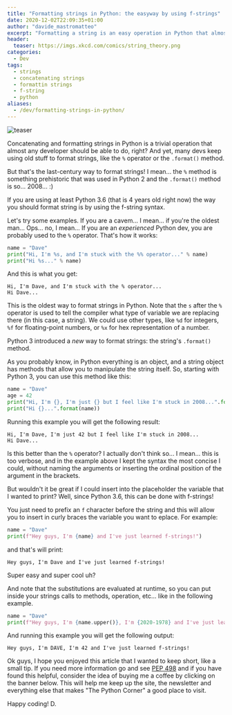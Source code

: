 ```yaml
---
title: "Formatting strings in Python: the easyway by using f-strings"
date: 2020-12-02T22:09:35+01:00
author: "davide_mastromatteo"
excerpt: "Formatting a string is an easy operation in Python that almost any developer can do. But are you sure you're doing it right?"
header:
  teaser: https://imgs.xkcd.com/comics/string_theory.png
categories:
  - Dev
tags:
  - strings
  - concatenating strings
  - formattin strings
  - f-string
  - python
aliases:
  - /dev/formatting-strings-in-python/
---
```

![teaser](https://imgs.xkcd.com/comics/string_theory.png)

Concatenating and formatting strings in Python is a trivial operation that almost any developer should be able to do, right?
And yet, many devs keep using old stuff to format strings, like the `%` operator or the `.format()` method.

But that's the last-century way to format strings! I mean... the `%` method is something prehistoric that was used in Python 2 and the `.format()` method is so... 2008... :)

If you are using at least Python 3.6 (that is 4 years old right now) the way you should format string is by using the f-string syntax.

Let's try some examples.
If you are a cavem... I mean... if you're the oldest man... Ops... no, I mean... If you are an *experienced* Python dev, you are probably used to the `%` operator. That's how it works:

```python
name = "Dave"
print("Hi, I'm %s, and I'm stuck with the %% operator..." % name)
print("Hi %s..." % name)
```
And this is what you get:

```console
Hi, I'm Dave, and I'm stuck with the % operator...
Hi Dave...
```

This is the oldest way to format strings in Python. Note that the `s` after the `%` operator is used to tell the compiler what type of variable we are replacing there (in this case, a string). We could use other types, like `%d` for integers, `%f` for floating-point numbers, or `%x` for hex representation of a number.

Python 3 introduced a *new* way to format strings: the string's `.format()` method.

As you probably know, in Python everything is an object, and a string object has methods that allow you to manipulate the string itself. 
So, starting with Python 3, you can use this method like this:

```python
name = "Dave"
age = 42
print("Hi, I'm {}, I'm just {} but I feel like I'm stuck in 2008...".format(name, age))
print("Hi {}...".format(name))
```
Running this example you will get the following result:

```console
Hi, I'm Dave, I'm just 42 but I feel like I'm stuck in 2008...
Hi Dave...
```

Is this better than the `%` operator? I actually don't think so... I mean... this is too verbose, and in the example above I kept the syntax the most concise I could, without naming the arguments or inserting the ordinal position of the argument in the brackets.

But wouldn't it be great if I could insert into the placeholder the variable that I wanted to print? Well, since Python 3.6, this can be done with f-strings!

You just need to prefix an `f` character before the string and this will allow you to insert in curly braces the variable you want to eplace.
For example:

```python
name = "Dave"
print(f"Hey guys, I'm {name} and I've just learned f-strings!")
```

and that's will print:

```console
Hey guys, I'm Dave and I've just learned f-strings!
```

Super easy and super cool uh?

And note that the substitutions are evaluated at runtime, so you can put inside your strings calls to methods, operation, etc... like in the following example.

```python
name = "Dave"
print(f"Hey guys, I'm {name.upper()}, I'm {2020-1978} and I've just learned f-strings!")
```

And running this example you will get the following output:

```console
Hey guys, I'm DAVE, I'm 42 and I've just learned f-strings!
```

Ok guys, I hope you enjoyed this article that I wanted to keep short, like a small tip. If you need more information go and see [PEP 498](https://www.python.org/dev/peps/pep-0498/) and if you have found this helpful, consider the idea of buying me a coffee by clicking on the banner below. This will help me keep up the site, the newsletter and everything else that makes "The Python Corner" a good place to visit.

Happy coding!
D.
